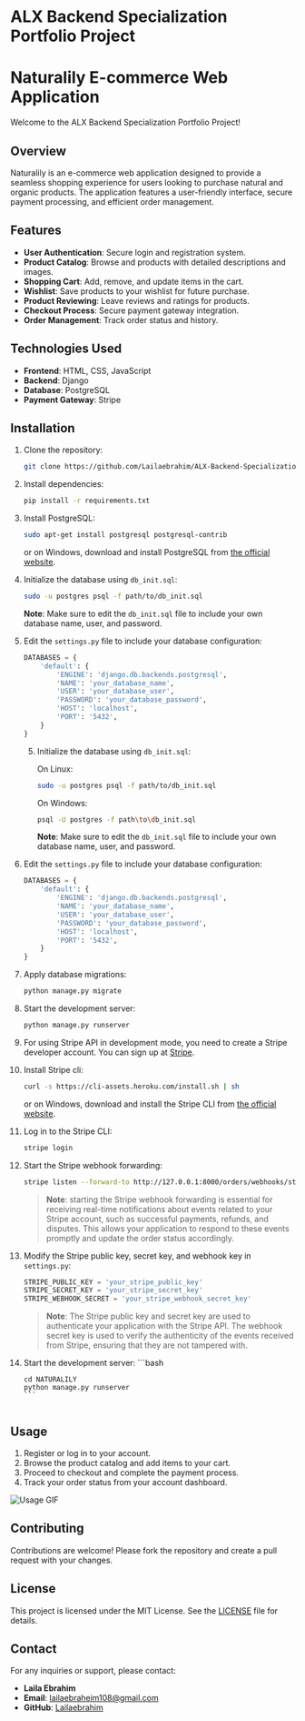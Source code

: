 # ALX Backend Specialization Portfolio Project

# Naturalily E-commerce Web Application

Welcome to the ALX Backend Specialization Portfolio Project!

## Overview

Naturalily is an e-commerce web application designed to provide a seamless shopping experience for users looking to purchase natural and organic products. The application features a user-friendly interface, secure payment processing, and efficient order management.

## Features

- **User Authentication**: Secure login and registration system.
- **Product Catalog**: Browse and products with detailed descriptions and images.
- **Shopping Cart**: Add, remove, and update items in the cart.
- **Wishlist**: Save products to your wishlist for future purchase.
- **Product Reviewing**: Leave reviews and ratings for products.
- **Checkout Process**: Secure payment gateway integration.
- **Order Management**: Track order status and history.

## Technologies Used

- **Frontend**: HTML, CSS, JavaScript
- **Backend**: Django
- **Database**: PostgreSQL
- **Payment Gateway**: Stripe

## Installation

1. Clone the repository:
    ```bash
    git clone https://github.com/Lailaebrahim/ALX-Backend-Specialization-Portfoilo-Project.git
    ```
2. Install dependencies:
    ```bash
    pip install -r requirements.txt
    ```
4. Install PostgreSQL:
    ```bash
    sudo apt-get install postgresql postgresql-contrib
    ```
    or on Windows, download and install PostgreSQL from [the official website](https://www.postgresql.org/download/).

5. Initialize the database using `db_init.sql`:
    ```bash
    sudo -u postgres psql -f path/to/db_init.sql
    ```
    **Note**: Make sure to edit the `db_init.sql` file to include your own database name, user, and password.

6. Edit the `settings.py` file to include your database configuration:
    ```python
    DATABASES = {
        'default': {
            'ENGINE': 'django.db.backends.postgresql',
            'NAME': 'your_database_name',
            'USER': 'your_database_user',
            'PASSWORD': 'your_database_password',
            'HOST': 'localhost',
            'PORT': '5432',
        }
    }
    ```
    5. Initialize the database using `db_init.sql`:

        On Linux:
        ```bash
        sudo -u postgres psql -f path/to/db_init.sql
        ```

        On Windows:
        ```bash
        psql -U postgres -f path\to\db_init.sql
        ```

        **Note**: Make sure to edit the `db_init.sql` file to include your own database name, user, and password.

6. Edit the `settings.py` file to include your database configuration:
    ```python
    DATABASES = {
        'default': {
            'ENGINE': 'django.db.backends.postgresql',
            'NAME': 'your_database_name',
            'USER': 'your_database_user',
            'PASSWORD': 'your_database_password',
            'HOST': 'localhost',
            'PORT': '5432',
        }
    }
    ```

7. Apply database migrations:
    ```bash
    python manage.py migrate
    ```
8. Start the development server:
    ```bash
    python manage.py runserver
    ```
9. For using Stripe API in development mode, you need to create a Stripe developer account. You can sign up at [Stripe](https://stripe.com).

10. Install Stripe cli:

    ```bash
    curl -s https://cli-assets.heroku.com/install.sh | sh
    ```

    or on Windows, download and install the Stripe CLI from [the official website](https://stripe.com/docs/stripe-cli#install).

11. Log in to the Stripe CLI:
    ```bash
    stripe login
    ```

12. Start the Stripe webhook forwarding:
    ```bash
    stripe listen --forward-to http://127.0.0.1:8000/orders/webhooks/stripe/
    ```

    > **Note**: starting the Stripe webhook forwarding is essential for receiving real-time notifications about events related to your Stripe account, such as successful payments, refunds, and disputes. This allows your application to respond to these events promptly and update the order status accordingly.

13. Modify the Stripe public key, secret key, and webhook key in `settings.py`:
    ```python
    STRIPE_PUBLIC_KEY = 'your_stripe_public_key'
    STRIPE_SECRET_KEY = 'your_stripe_secret_key'
    STRIPE_WEBHOOK_SECRET = 'your_stripe_webhook_secret_key'
    ```

    > **Note**: The Stripe public key and secret key are used to authenticate your application with the Stripe API. The webhook secret key is used to verify the authenticity of the events received from Stripe, ensuring that they are not tampered with.

14. Start the development server:
        ```bash

        cd NATURALILY
        python manage.py runserver
        ```
    ```

## Usage

1. Register or log in to your account.
2. Browse the product catalog and add items to your cart.
3. Proceed to checkout and complete the payment process.
4. Track your order status from your account dashboard.

![Usage GIF](NATURALILY.gif)

## Contributing

Contributions are welcome! Please fork the repository and create a pull request with your changes.

## License

This project is licensed under the MIT License. See the [LICENSE](LICENSE) file for details.

## Contact

For any inquiries or support, please contact:

- **Laila Ebrahim**
- **Email**: lailaebraheim108@gmail.com
- **GitHub**: [Lailaebrahim](https://github.com/Lailaebrahim)
